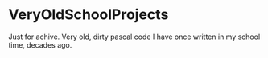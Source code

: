 # VeryOldSchoolProjects
Just for achive. Very old, dirty pascal code I have once written in my school time, decades ago.
